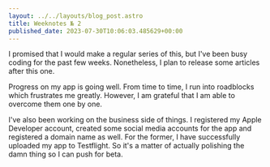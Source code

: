 ```yaml
---
layout: ../../layouts/blog_post.astro
title: Weeknotes № 2
published_date: 2023-07-30T10:06:03.485629+00:00
---
```


I promised that I would make a regular series of this, but I've been busy coding for the past few weeks. Nonetheless, I plan to release some articles after this one.

Progress on my app is going well. From time to time, I run into roadblocks which frustrates me greatly. However, I am grateful that I am able to overcome them one by one.

I've also been working on the business side of things. I registered my Apple Developer account, created some social media accounts for the app and registered a domain name as well. For the former, I have successfully uploaded my app to Testflight. So it's a matter of actually polishing the damn thing so I can push for beta.
